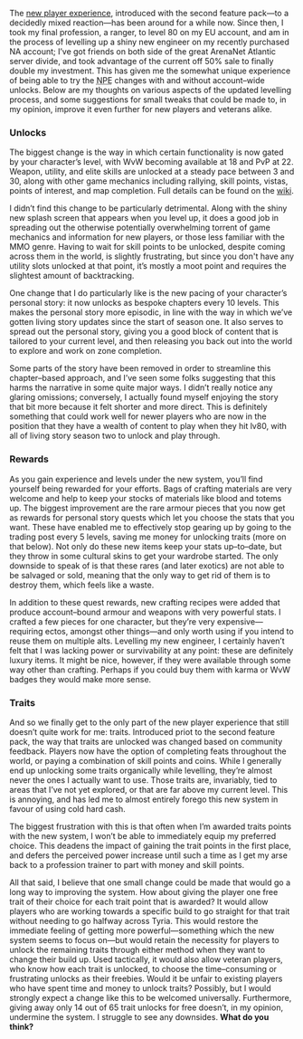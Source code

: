 The [new player experience][1], introduced with the second feature pack—to a decidedly mixed
reaction—has been around for a while now. Since then, I took my final profession, a ranger, to
level 80 on my EU account, and am in the process of levelling up a shiny new engineer on my
recently purchased NA account; I’ve got friends on both side of the great ArenaNet Atlantic server
divide, and took advantage of the current off 50% sale to finally double my investment. This has
given me the somewhat unique experience of being able to try the
<abbr title="New player experience">NPE</abbr> changes with and without account–wide unlocks.
Below are my thoughts on various aspects of the updated levelling process, and some suggestions for
small tweaks that could be made to, in my opinion, improve it even further for new players and
veterans alike.


### Unlocks

The biggest change is the way in which certain functionality is now gated by your character’s level,
with WvW becoming available at 18 and PvP at 22. Weapon, utility, and elite skills are unlocked at
a steady pace between 3 and 30, along with other game mechanics including rallying, skill points,
vistas, points of interest, and map completion. Full details can be found on the [wiki][2].

I didn’t find this change to be particularly detrimental. Along with the shiny new splash
screen that appears when you level up, it does a good job in spreading out the otherwise potentially
overwhelming torrent of game mechanics and information for new players, or those less familiar with
the MMO genre. Having to wait for skill points to be unlocked, despite coming across them in the
world, is slightly frustrating, but since you don't have any utility slots unlocked at that point,
it’s mostly a moot point and requires the slightest amount of backtracking.

One change that I do particularly like is the new pacing of your character’s personal story: it now
unlocks as bespoke chapters every 10 levels. This makes the personal story more episodic, in line
with the way in which we’ve gotten living story updates since the start of season one. It also
serves to spread out the personal story, giving you a good block of content that is tailored to your
current level, and then releasing you back out into the world to explore and work on zone
completion.

Some parts of the story have been removed in order to streamline this
chapter–based approach, and I’ve seen some folks suggesting that this harms the narrative in some quite
major ways. I didn’t really notice any glaring omissions; conversely, I actually found myself enjoying
the story that bit more because it felt shorter and more direct. This is definitely something that could work
well for newer players who are now in the position that they have a wealth of content to play when they hit
lv80, with all of living story season two to unlock and play through.


### Rewards

As you gain experience and levels under the new system, you’ll find yourself being rewarded
for your efforts. Bags of crafting materials are very welcome and help to keep your stocks of
materials like blood and totems up. The biggest improvement are the rare armour pieces that you
now get as rewards for personal story quests which let you choose the stats that you want. These
have enabled me to effectively stop gearing up by going to the trading post every 5 levels, saving me
money for unlocking traits (more on that below). Not only do these new items keep your
stats up–to–date, but they throw in some cultural skins to get your wardrobe started. The only downside
to speak of is that these rares (and later exotics) are not able to be salvaged or sold, meaning that
the only way to get rid of them is to destroy them, which feels like a waste.

In addition to these quest rewards, new crafting recipes were added that produce account–bound armour
and weapons with very powerful stats. I crafted a few pieces for one character, but they’re very
expensive—requiring ectos, amongst other things—and only worth using if you intend to reuse them on multiple
alts. Levelling my new engineer, I certainly haven’t felt that I was lacking power or survivability at any
point: these are definitely luxury items. It might be nice, however, if they were available through some
way other than crafting. Perhaps if you could buy them with karma or WvW badges they would make more sense.


### Traits

And so we finally get to the only part of the new player experience that still doesn’t quite work for me:
traits. Introduced priot to the second feature pack, the way that traits are unlocked
was changed based on community feedback. Players now have the option of completing feats throughout the world,
or paying a combination of skill points and coins. While I generally end up unlocking some traits organically
while levelling, they’re almost never the ones I actually want to use. Those traits are, invariably, tied to
areas that I’ve not yet explored, or that are far above my current level. This is annoying, and has led me to
almost entirely forego this new system in favour of using cold hard cash.

The biggest frustration with this is that often when I’m awarded traits points with the new system, I won’t
be able to immediately equip my preferred choice. This deadens the impact of gaining the trait points in
the first place, and defers the perceived power increase until such a time as I get my arse back to a
profession trainer to part with money and skill points.

All that said, I believe that one small change could be made that would go a long way to improving the system.
How about giving the player one free trait of their choice for each trait point that is awarded? It would
allow players who are working towards a specific build to go straight for that trait without needing to go
halfway across Tyria. This would restore the immediate feeling of getting more powerful—something which the
new system seems to focus on—but would retain the necessity for players to unlock the
remaining traits through either method when they want to change their build up. Used tactically, it would
also allow veteran players, who know how each trait is unlocked, to choose the time–consuming or frustrating
unlocks as their freebies. Would it be unfair to existing players who have spent time and money to unlock
traits? Possibly, but I would strongly expect a change like this to be welcomed universally. Furthermore,
giving away only 14 out of 65 trait unlocks for free doesn’t, in my opinion, undermine the system.
I struggle to see any downsides. **What do you think?**


[1]: https://www.guildwars2.com/en/news/a-fresh-start-the-new-player-experience-in-guild-wars-2/
[2]: http://wiki.guildwars2.com/wiki/Level_rewards
